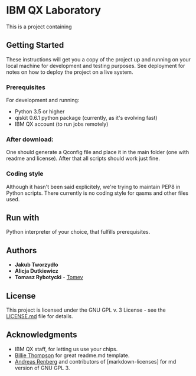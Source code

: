 # IBM QX Laboratory

This is a project containing 

## Getting Started

These instructions will get you a copy of the project up and running on your local machine for development and testing purposes. See deployment for notes on how to deploy the project on a live system.

### Prerequisites

For development and running:

* Python 3.5 or higher
* qiskit 0.6.1 python package (currently, as it's evolving fast)
* IBM QX account (to run jobs remotely)

### After download:

One should generate a Qconfig file and place it in the main folder (one with readme and license). After that all scripts should work just fine.

### Coding style

Although it hasn't been said explicitely, we're trying to maintain PEP8 in Python scripts. There currently is no coding style for qasms and other files used.

## Run with

Python interpreter of your choice, that fulfills prerequisites.

## Authors
* **Jakub Tworzydło**
* **Alicja Dutkiewicz** 
* **Tomasz Rybotycki** - [Tomev](https://github.com/Tomev)

## License

This project is licensed under the GNU GPL v. 3 License - see the [LICENSE.md](LICENSE.md) file for details.

## Acknowledgments

* IBM QX staff, for letting us use your chips. 
* [Billie Thompson](https://github.com/PurpleBooth) for great readme.md template.
* [Andreas Renberg](https://github.com/IQAndreas) and contributors of [markdown-licenses] for md version of GNU GPL 3.

